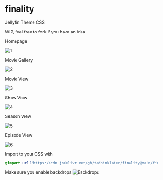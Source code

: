 # finality
Jellyfin Theme CSS

WIP, feel free to fork if you have an idea

Homepage

![1](https://i.imgur.com/43urNLj.png)

Movie Gallery

![2](https://i.imgur.com/yMpxWV6.png)

Movie View

![3](https://i.imgur.com/hZ9QezS.png)

Show View

![4](https://i.imgur.com/Y3OXqeo.png)

Season View

![5](https://i.imgur.com/MAL2Dqn.png)

Episode View

![6](https://i.imgur.com/eZGeGum.png)

Import to your CSS with

```css
@import url("https://cdn.jsdelivr.net/gh/tedhinklater/finality@main/finality.css");

```
Make sure you enable backdrops
![Backdrops](https://i.imgur.com/18D9IO3.png)
